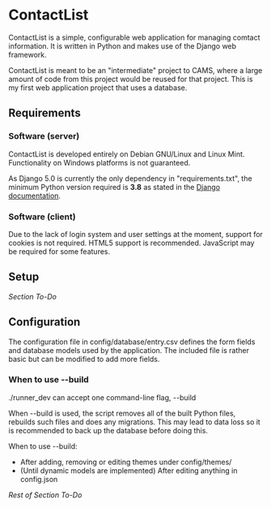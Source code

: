 # ContactList

ContactList is a simple, configurable web application for managing comtact information. It is written in Python and makes use of the Django web framework. 

ContactList is meant to be an "intermediate" project to CAMS, where a large amount of code from this project would be reused for that project. This is my first web application project that uses a database.

## Requirements

### Software (server)
ContactList is developed entirely on Debian GNU/Linux and Linux Mint. Functionality on Windows platforms is not guaranteed.

As Django 5.0 is currently the only dependency in "requirements.txt", the minimum Python version required is **3.8** as stated in the [Django documentation](https://docs.djangoproject.com/en/4.2/faq/install/).

### Software (client)
Due to the lack of login system and user settings at the moment, support for cookies is not required. HTML5 support is recommended. JavaScript may be required for some features.

## Setup
*Section To-Do*

## Configuration
The configuration file in config/database/entry.csv defines the form fields and database models used by the application. The included file is rather basic but can be modified to add more fields.

### When to use --build
./runner_dev can accept one command-line flag, --build

When --build is used, the script removes all of the built Python files, rebuilds such files and does any migrations. This may lead to data loss so it is recommended to back up the database before doing this.

When to use --build:

- After adding, removing or editing themes under config/themes/
- (Until dynamic models are implemented) After editing anything in config.json

*Rest of Section To-Do*
